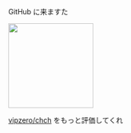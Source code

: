 GitHub に来ますた
<div>
  <img height="170" src="https://github-readme-stats.vercel.app/api/top-langs/?username=vipzero&layout=compact&theme=radical" />
<!--   <img src="https://github-profile-trophy.vercel.app/?username=vipzero&title=Commit,Stars" /> -->
<div>

[vipzero/chch](/vipzero/chch) をもっと評価してくれ
<!--

-->
